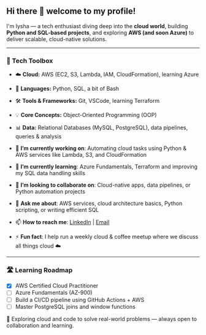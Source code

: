 ## Hi there 👋 welcome to my profile!

I'm Iysha — a tech enthusiast diving deep into the **cloud world**, building **Python and SQL-based projects**, and exploring **AWS (and soon Azure)** to deliver scalable, cloud-native solutions.

---

### 🧰 Tech Toolbox
- ☁️ **Cloud:** AWS (EC2, S3, Lambda, IAM, CloudFormation), learning Azure  
- 🐍 **Languages:** Python, SQL, a bit of Bash  
- 🛠️ **Tools & Frameworks:** Git, VSCode, learning Terraform
- 💡 **Core Concepts:** Object-Oriented Programming (OOP)
- 📊 **Data:** Relational Databases (MySQL, PostgreSQL), data pipelines, queries & analysis  



- 🔭 **I’m currently working on**: Automating cloud tasks using Python & AWS services like Lambda, S3, and CloudFormation
- 🌱 **I’m currently learning**: Azure Fundamentals, Terraform and improving my SQL data handling skills  
- 👯 **I’m looking to collaborate on**: Cloud-native apps, data pipelines, or Python automation projects  
- 💬 **Ask me about**: AWS services, cloud architecture basics, Python scripting, or writing efficient SQL  
- 📫 **How to reach me**: [LinkedIn](https://www.linkedin.com/in/iyshakhan/) | [Email](mailto:iyshakhan75@gmail.com)  
- ⚡ **Fun fact**: I help run a weekly cloud & coffee meetup where we discuss all things cloud ☁️  

---

### 🛣️ Learning Roadmap
- [x] AWS Certified Cloud Practitioner
- [ ] Azure Fundamentals (AZ-900)
- [ ] Build a CI/CD pipeline using GitHub Actions + AWS
- [ ] Master PostgreSQL joins and window functions

📌 Exploring cloud and code to solve real-world problems — always open to collaboration and learning.
